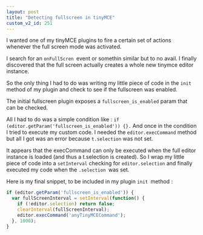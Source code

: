 ```yaml
---
layout: post
title: "Detecting fullscreen in tinyMCE"
custom_v2_id: 251
---
```


I wanted one of my tinyMCE plugins to fire a certain set of actions whenever
the full screen mode was activated.

I search for an `onFullScren `event or somethin similar but to no avail. I
finally discovered that the full screen actually creates a whole new tinymce
editor instance.

So the only thing I had to do was writing my little piece of code in the `init
`method of my plugin and check to see if the fullscreen was enabled.

The initial fullscreen plugin exposes a `fullscreen_is_enabled` param that can
be checked.

All I had to do was a simple condition like : `if
(editor.getParam('fullscreen_is_enabled')) {}.` And once in the condition I
tried to execute my custom code. I needed the `editor.execCommand` method but
all I got was an error because `t.selection` was not set.

It appears that the execCommand can only be executed when the full editor
instance is loaded (and thus a t.selection is created). So I wrap my little
piece of code into a `setInterval` checking for `editor.selection` and finally
executed my code when the `.selection `was set.

Here is my final snippet, to be included in my plugin `init `method :

    
```js
if (editor.getParam('fullscreen_is_enabled')) {  
  var fullScreenInterval = setInterval(function() {  
    if (!editor.selection) return false;  
    clearInterval(fullScreenInterval);  
    editor.execCommand('anyTinyMCECommand');  
  }, 1000);  
}
```

